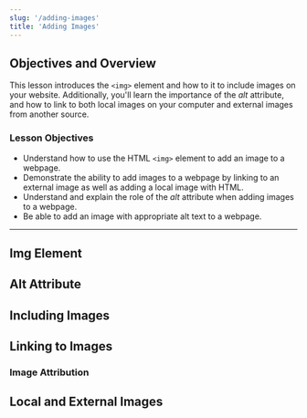```yaml
---
slug: '/adding-images'
title: 'Adding Images'
---
```


## Objectives and Overview
This lesson introduces the ```<img>``` element and how to it to include images on your website. Additionally, you'll learn the importance of the *alt* attribute, and how to link to both local images on your computer and external images from another source.

### Lesson Objectives

- Understand how to use the HTML ```<img>``` element to add an image to a webpage.
- Demonstrate the ability to add images to a webpage by linking to an external image as well as adding a local image with HTML.
- Understand and explain the role of the *alt* attribute when adding images to a webpage.
- Be able to add an image with appropriate alt text to a webpage.

---

## Img Element


## Alt Attribute

## Including Images

## Linking to Images

### Image Attribution


## Local and External Images